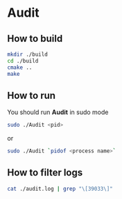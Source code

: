 # Audit

## How to build
```bash
mkdir ./build
cd ./build
cmake ..
make
```

## How to run
You should run __Audit__ in sudo mode
```bash
sudo ./Audit <pid>
```
or
```bash
sudo ./Audit `pidof <process name>`
```

## How to filter logs
```bash
cat ./audit.log | grep "\[39033\]"
```